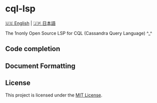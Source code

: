# cql-lsp

[🇺🇸 English](README.md) | [🇯🇵 日本語](README_jap.md)

The 1nonly Open Source LSP for CQL (Cassandra Query Language) ^_^

## Code completion

## Document Formatting

## License

This project is licensed under the [MIT License](LICENSE).
